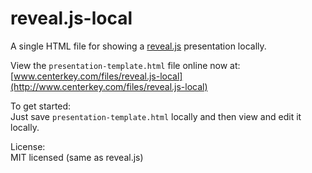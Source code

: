 reveal.js-local
===============

A single HTML file for showing a [reveal.js](https://github.com/hakimel/reveal.js) presentation locally.

View the `presentation-template.html` file online now at:<br>
[www.centerkey.com/files/reveal.js-local](http://www.centerkey.com/files/reveal.js-local)

To get started:<br>
Just save `presentation-template.html` locally and then view and edit it locally.

License:<br>
MIT licensed (same as reveal.js)
